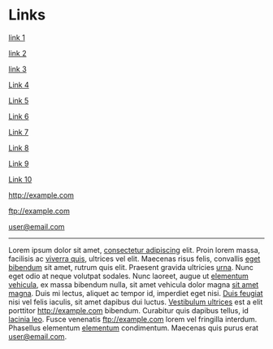 Links
==========

[link 1](link1.com)

[link 2](link2.com/page "Link to page 1")

[link 3](link3.com/path/page.html "Link to page 3")

[Link 4][4]

[4]: link4.com

[Link 5][5]

[5]: link5.com "Link to page 5"

[Link 6][6]

[6]: link6.com/page.html 'Link to page 6'

[Link 7][7]

[7]: link7.com/pagth/page.html (Link to page 7)

[Link 8][8]

[8]: <link8.com> "Link to page 8"

[Link 9][9]

[9]: <link9.com/page.html> 'Link to page 9'

[Link 10][10]

[10]: <link10.com/pagth/page.html> (Link to page 10)

<http://example.com>

<ftp://example.com>

<user@email.com>

---

Lorem ipsum dolor sit amet, [consectetur adipiscing](link1.com) elit. Proin lorem
massa, facilisis ac [viverra quis](link2.com/page "Link to page 1"), ultrices vel elit. Maecenas risus
felis, convallis [eget bibendum](link3.com/path/page.html "Link to page 3") sit amet, rutrum quis elit. Praesent
gravida ultricies [urna][4]. Nunc eget odio at neque volutpat sodales. Nunc
laoreet, augue ut [elementum vehicula][5], ex massa bibendum nulla, sit amet
vehicula dolor magna [sit amet magna][6]. Duis mi lectus, aliquet ac tempor id,
imperdiet eget nisi. [Duis feugiat][7] nisi vel felis iaculis, sit amet dapibus
dui luctus. [Vestibulum ultrices][8] est a elit porttitor <http://example.com> bibendum. Curabitur
quis dapibus tellus, id [lacinia leo][9]. Fusce venenatis <ftp://example.com> lorem vel fringilla
interdum. Phasellus elementum [elementum][10] condimentum. Maecenas quis
purus erat <user@email.com>.

